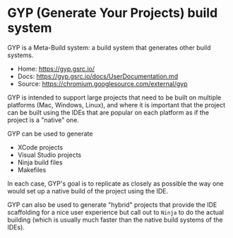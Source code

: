 # GYP (Generate Your Projects) build system

GYP is a Meta-Build system: a build system that generates other build systems.

- Home: https://gyp.gsrc.io/
- Docs: https://gyp.gsrc.io/docs/UserDocumentation.md
- Source: https://chromium.googlesource.com/external/gyp

GYP is intended to support large projects that need to be built on multiple platforms (Mac, Windows, Linux), and where it is important that the project can be built using the IDEs that are popular on each platform as if the project is a "native" one.

GYP can be used to generate
- XCode projects
- Visual Studio projects
- Ninja build files
- Makefiles

In each case, GYP's goal is to replicate as closely as possible the way one would set up a native build of the project using the IDE.

GYP can also be used to generate "hybrid" projects that provide the IDE scaffolding for a nice user experience but call out to `Ninja` to do the actual building (which is usually much faster than the native build systems of the IDEs).
